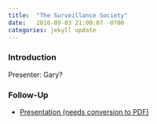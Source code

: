 ```yaml
---
title:  "The Surveillance Society"
date:   2016-09-03 21:00:07 -0700
categories: jekyll update
---
```


### Introduction

Presenter: Gary?

### Follow-Up

* [Presentation (needs conversion to PDF)](/assets/present/surveillance-society.odp) 
